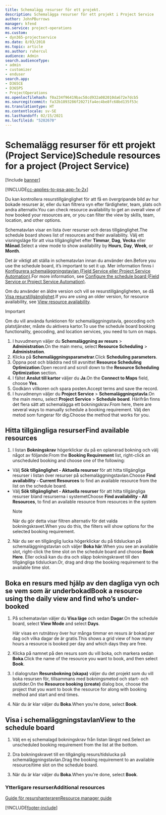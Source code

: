 ```yaml
---
title: Schemalägg resurser för ett projekt.
description: Schemalägga resurser för ett projekt i Project Service
author: JohnPBurrows
manager: kfend
ms.service: project-operations
ms.custom:
- dyn365-projectservice
ms.date: 8/03/2018
ms.topic: article
ms.author: ruhercul
audience: Admin
search.audienceType:
- admin
- customizer
- enduser
search.app:
- D365CE
- D365PS
- ProjectOperations
ms.openlocfilehash: f0a234f96419bac58cd932a082010da672e7dcb5
ms.sourcegitcommit: fa32b1893286f20271fa4ec4be8fc68bd135f53c
ms.translationtype: HT
ms.contentlocale: sv-SE
ms.lasthandoff: 02/15/2021
ms.locfileid: "5282670"
---
```

# <a name="schedule-resources-for-a-project-project-service"></a><span data-ttu-id="3bc90-103">Schemalägg resurser för ett projekt (Project Service)</span><span class="sxs-lookup"><span data-stu-id="3bc90-103">Schedule resources for a project (Project Service)</span></span>

[!include [banner](../includes/psa-now-project-operations.md)]

[!INCLUDE[cc-applies-to-psa-app-1x-2x](../includes/cc-applies-to-psa-app-1x-2x.md)]

<span data-ttu-id="3bc90-104">Du kan kontrollera resurstillgänglighet för att få en övergripande bild av hur bokade resurser är, eller du kan filtrera vyn efter färdigheter, team, plats och andra alternativ.</span><span class="sxs-lookup"><span data-stu-id="3bc90-104">You can check resource availability to get an overall view of how booked your resources are, or you can filter the view by skills, team, location, and other options.</span></span>  
  
<span data-ttu-id="3bc90-105">Schematavlan visar en lista över resurser och deras tillgänglighet.</span><span class="sxs-lookup"><span data-stu-id="3bc90-105">The schedule board shows list of resources and their availability.</span></span> <span data-ttu-id="3bc90-106">Välj ett visningsläge för att visa tillgänglighet efter **Timmar**, **Dag**, **Vecka** eller **Månad**.</span><span class="sxs-lookup"><span data-stu-id="3bc90-106">Select a view mode to show availability by **Hours**, **Day**, **Week**, or **Month**.</span></span>  
  
<span data-ttu-id="3bc90-107">Det är viktigt att ställa in schematavlan innan du använder den.</span><span class="sxs-lookup"><span data-stu-id="3bc90-107">Before you use the schedule board, it’s important to set it up.</span></span> <span data-ttu-id="3bc90-108">Mer information finns i [Konfigurera schemaläggningstavlan (Field Service eller Project Service Automation)](https://docs.microsoft.com/dynamics365/field-service/configure-schedule-board).</span><span class="sxs-lookup"><span data-stu-id="3bc90-108">For more information, see [Configure the schedule board (Field Service or Project Service Automation)](https://docs.microsoft.com/dynamics365/field-service/configure-schedule-board).</span></span>
  
<span data-ttu-id="3bc90-109">Om du använder en äldre version och vill se resurstillgängligheten, se då [Visa resurstillgänglighet](../psa/view-resource-availability.md).</span><span class="sxs-lookup"><span data-stu-id="3bc90-109">If you are using an older version, for resource availability, see [View resource availability](../psa/view-resource-availability.md).</span></span>  

> [!IMPORTANT]
>  <span data-ttu-id="3bc90-110">Om du vill använda funktionen för schemaläggningstavla, geocoding och platstjänster, måste du aktivera kartor.</span><span class="sxs-lookup"><span data-stu-id="3bc90-110">To use the schedule board booking functionality, geocoding, and location services, you need to turn on maps.</span></span>  
> 
> 1. <span data-ttu-id="3bc90-111">I huvudmenyn väljer du **Schemaläggning av resurs** > **Administration**.</span><span class="sxs-lookup"><span data-stu-id="3bc90-111">On the main menu, select **Resource Scheduling** > **Administration**.</span></span>  
> 2. <span data-ttu-id="3bc90-112">Klicka på **Schemaläggningsparametrar**.</span><span class="sxs-lookup"><span data-stu-id="3bc90-112">Click **Scheduling parameters**.</span></span>  
> 3. <span data-ttu-id="3bc90-113">Öppna post och bläddra ned till avsnittet **Resource Scheduling Optimization**.</span><span class="sxs-lookup"><span data-stu-id="3bc90-113">Open record and scroll down to the **Resource Scheduling Optimization** section.</span></span>  
> 4. <span data-ttu-id="3bc90-114">I fältet **Anslut till kartor** väljer du **Ja**.</span><span class="sxs-lookup"><span data-stu-id="3bc90-114">On the **Connect to Maps** field, choose **Yes**.</span></span>  
> 5. <span data-ttu-id="3bc90-115">Godkänn villkoren och spara posten.</span><span class="sxs-lookup"><span data-stu-id="3bc90-115">Accept terms and save the record.</span></span>  
> 6. <span data-ttu-id="3bc90-116">I huvudmenyn väljer du **Project Service** > **Schemaläggningstavla**.</span><span class="sxs-lookup"><span data-stu-id="3bc90-116">On the main menu, select **Project Service** > **Schedule board**.</span></span> <span data-ttu-id="3bc90-117">Härifrån finns det flera sätt att schemalägga ett bokningskrav.</span><span class="sxs-lookup"><span data-stu-id="3bc90-117">From here, there are several ways to manually schedule a booking requirement.</span></span> <span data-ttu-id="3bc90-118">Välj den metod som fungerar för dig.</span><span class="sxs-lookup"><span data-stu-id="3bc90-118">Choose the method that works for you.</span></span>
  
## <a name="find-available-resources"></a><span data-ttu-id="3bc90-119">Hitta tillgängliga resurser</span><span class="sxs-lookup"><span data-stu-id="3bc90-119">Find available resources</span></span>

1.  <span data-ttu-id="3bc90-120">I listan **Bokningskrav** högerklickar du på en oplanerad bokning och välj något av följande:</span><span class="sxs-lookup"><span data-stu-id="3bc90-120">From the **Booking Requirement** list, right-click an unscheduled booking and choose one of the following:</span></span>  
  
- <span data-ttu-id="3bc90-121">Välj **Sök tillgänglighet - Aktuella resurser** för att hitta tillgängliga resurser i listan över resurser på schemaläggningstavlan.</span><span class="sxs-lookup"><span data-stu-id="3bc90-121">Choose **Find availability - Current Resources** to find an available resource from the list on the schedule board.</span></span>  
- <span data-ttu-id="3bc90-122">Välj **Sök tillgänglighet - Aktuella resurser** för att hitta tillgängliga resurser bland resurserna i systemet</span><span class="sxs-lookup"><span data-stu-id="3bc90-122">Choose **Find availability - All Resources**, to find an available resource from resources in the system</span></span>  
   > [!NOTE]
   >  <span data-ttu-id="3bc90-123">När du gör detta visar filtren alternativ för det valda bokningskravet.</span><span class="sxs-lookup"><span data-stu-id="3bc90-123">When you do this, the filters will show options for the selected booking requirement.</span></span>  
  
2. <span data-ttu-id="3bc90-124">När du ser en tillgänglig lucka högerklickar du på tidsluckan på schemaläggningstavlan och väljer **Boka här**.</span><span class="sxs-lookup"><span data-stu-id="3bc90-124">When you see an available slot, right-click the time slot on the schedule board and choose **Book Here**.</span></span> <span data-ttu-id="3bc90-125">Eller också kan du dra och släpp bokningskravet till den tillgängliga tidsluckan.</span><span class="sxs-lookup"><span data-stu-id="3bc90-125">Or, drag and drop the booking requirement to the available time slot.</span></span>  
  

## <a name="book-a-resource-using-the-daily-view-and-find-whos-under-booked"></a><span data-ttu-id="3bc90-126">Boka en resurs med hjälp av den dagliga vyn och se vem som är underbokad</span><span class="sxs-lookup"><span data-stu-id="3bc90-126">Book a resource using the daily view and find who’s under-booked</span></span>
  
1.  <span data-ttu-id="3bc90-127">På schematavlan väljer du **Visa läge** och sedan **Dagar**.</span><span class="sxs-lookup"><span data-stu-id="3bc90-127">On the schedule board, select **View Mode** and select **Days**.</span></span>  
  
    <span data-ttu-id="3bc90-128">Här visas en rutnätsvy över hur många timmar en resurs är bokad per dag och vilka dagar de är gratis.</span><span class="sxs-lookup"><span data-stu-id="3bc90-128">This shows a grid view of how many hours a resource is booked per day and which days they are free.</span></span>  
  
2.  <span data-ttu-id="3bc90-129">Klicka på namnet på den resurs som du vill boka, och markera sedan **Boka**.</span><span class="sxs-lookup"><span data-stu-id="3bc90-129">Click the name of the resource you want to book, and then select **Book**.</span></span>  
  
3.  <span data-ttu-id="3bc90-130">I dialogrutan **Resursbokning (skapa)** väljer du det projekt som du vill boka resursen för, tillsammans med bokningsmetod och start- och sluttider.</span><span class="sxs-lookup"><span data-stu-id="3bc90-130">On the **Resource booking (create)** dialog box, choose the project that you want to book the resource for along with booking method and start and end times.</span></span>  
  
4.  <span data-ttu-id="3bc90-131">När du är klar väljer du **Boka**.</span><span class="sxs-lookup"><span data-stu-id="3bc90-131">When you’re done, select **Book**.</span></span>  
  
## <a name="view-to-the-schedule-board"></a><span data-ttu-id="3bc90-132">Visa i schemaläggningstavlan</span><span class="sxs-lookup"><span data-stu-id="3bc90-132">View to the schedule board</span></span>
  
1.  <span data-ttu-id="3bc90-133">Välj en ej schemalagd bokningskrav från listan längst ned.</span><span class="sxs-lookup"><span data-stu-id="3bc90-133">Select an unscheduled booking requirement from the list at the bottom.</span></span>  
  
2.  <span data-ttu-id="3bc90-134">Dra bokningskravet till en tillgänglig resurs/tidslucka på schemaläggningstavlan.</span><span class="sxs-lookup"><span data-stu-id="3bc90-134">Drag the booking requirement to an available resource/time slot on the schedule board.</span></span>  
  
3.  <span data-ttu-id="3bc90-135">När du är klar väljer du **Boka**.</span><span class="sxs-lookup"><span data-stu-id="3bc90-135">When you're done, select **Book**.</span></span>  
  
### <a name="additional-resources"></a><span data-ttu-id="3bc90-136">Ytterligare resurser</span><span class="sxs-lookup"><span data-stu-id="3bc90-136">Additional resources</span></span>  
 [<span data-ttu-id="3bc90-137">Guide för resurshanteraren</span><span class="sxs-lookup"><span data-stu-id="3bc90-137">Resource manager guide</span></span>](../psa/resource-manager-guide.md)


[!INCLUDE[footer-include](../includes/footer-banner.md)]